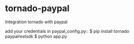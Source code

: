 # tornado-paypal
Integration tornado with paypal

add your credentials in paypal_config.py::
    $ pip install tornado paypalrestsdk
    $ python app.py
